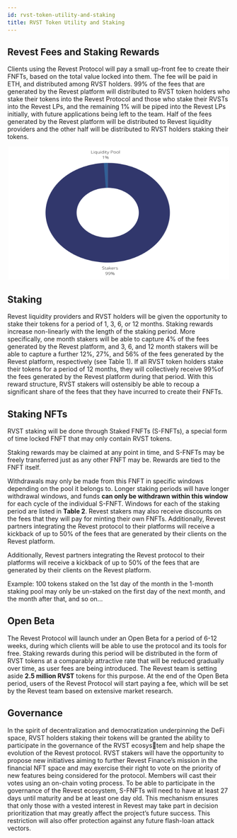 ```yaml
---
id: rvst-token-utility-and-staking
title: RVST Token Utility and Staking
---
```


## Revest Fees and Staking Rewards
Clients using the Revest Protocol will pay a small up-front fee to create their FNFTs, based on the total value locked into them. The fee will be paid in ETH, and distributed among RVST holders. 99% of the fees that are generated by the Revest platform will distributed to RVST token holders who stake their tokens into the Revest Protocol and those who stake their RVSTs into the Revest LPs, and the remaining 1% will be piped into the Revest LPs initially, with future applications being left to the team. Half of the fees generated by the Revest platform will be distributed to Revest liquidity providers and the other half will be distributed to RVST holders staking their tokens.

<p align='center'>
    <img src='../../../static/img/RevestFee_allocation.png' alt='Revest_Fee_allocation' width="500" height="300" />
</p>

## Staking
Revest liquidity providers and RVST holders will be given the opportunity to stake their tokens for a period of 1, 3, 6, or 12 months. Staking rewards increase non-linearly with the length of the staking period. More specifically, one month stakers will be able to capture 4% of the fees generated by the Revest platform, and 3, 6, and 12 month stakers will be able to capture a further 12%, 27%, and 56% of the fees generated by the Revest platform, respectively (see Table 1). If all RVST token holders stake their tokens for a period of 12 months, they will collectively receive 99%of the fees generated by the Revest platform during that period. With this reward structure, RVST stakers will ostensibly be able to recoup a significant share of the fees that they have incurred to create their FNFTs.

<!-- TODO: Check the Staking Table: https://docs.revest.finance/rvst-token/staking#staking -->

## Staking NFTs

RVST staking will be done through Staked FNFTs (S-FNFTs), a special form of time locked FNFT that may only contain RVST tokens. 

Staking rewards may be claimed at any point in time, and S-FNFTs may be freely transferred just as any other FNFT may be. Rewards are tied to the FNFT itself. 

Withdrawals may only be made from this FNFT in specific windows depending on the pool it belongs to. Longer staking periods will have longer withdrawal windows, and funds **can only be withdrawn within this window** for each cycle of the individual S-FNFT. Windows for each of the staking period are listed in **Table 2**. Revest stakers may also receive discounts on the fees that they will pay for minting their own FNFTs. Additionally, Revest partners integrating the Revest protocol to their platforms will receive a kickback of up to 50% of the fees that are generated by their clients on the Revest platform.

Additionally, Revest partners integrating the Revest protocol to their platforms will receive a kickback of up to 50% of the fees that are generated by their clients on the Revest platform.

Example: 100 tokens staked on the 1st day of the month in the 1-month staking pool may  only be un-staked on the first day of the next month, and the month after that, and so on...

<!-- TODO: Check the Staking Table: https://docs.revest.finance/rvst-token/staking#staking-nfts -->

## Open Beta
The Revest Protocol will launch under an Open Beta for a period of 6-12 weeks, during which clients will be able to use the protocol and its tools for free. Staking rewards during this period will be distributed in the form of RVST tokens at a comparably attractive rate that will be reduced gradually over time, as user fees are being introduced. The Revest team is setting aside **2.5 million RVST** tokens for this purpose. At the end of the Open Beta period, users of the Revest Protocol will start paying a fee, which will be set by the Revest team based on extensive market research.

## Governance
In the spirit of decentralization and democratization underpinning the DeFi space, RVST holders staking their tokens will be granted the ability to participate in the governance of the RVST ecosystem and help shape the evolution of the Revest protocol. RVST stakers will have the opportunity to propose new initiatives aiming to further Revest Finance’s mission in the financial NFT space and may exercise their right to vote on the priority of new features being considered for the protocol. Members will cast their votes using an on-chain voting process. To be able to participate in the governance of the Revest ecosystem, S-FNFTs will need to have at least 27 days until maturity and be at least one day old. This mechanism ensures that only those with a vested interest in Revest may take part in decision prioritization that may greatly affect the project’s future success. This restriction will also offer protection against any future flash-loan attack vectors.
